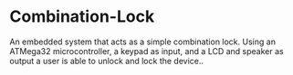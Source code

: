 # Combination-Lock
An embedded system that acts as a simple combination lock. Using an ATMega32 microcontroller, a keypad as input, and a LCD and speaker as output a user is able to unlock and lock the device..
